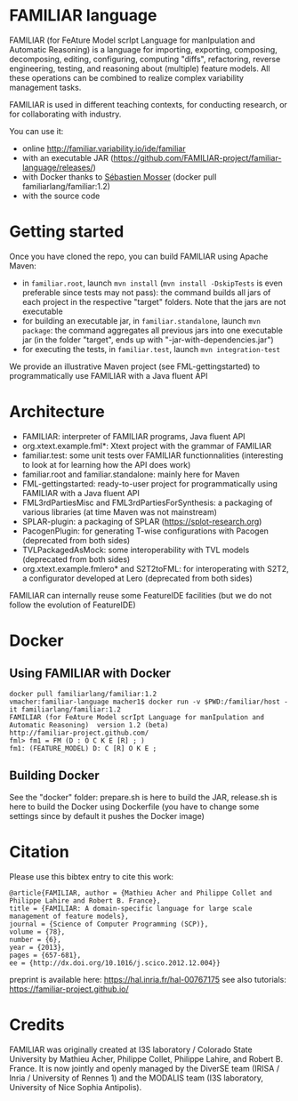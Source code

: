FAMILIAR language
=================

FAMILIAR (for FeAture Model scrIpt Language for manIpulation and Automatic Reasoning) is a language for importing, exporting, composing, decomposing, editing, configuring, computing "diffs", refactoring, reverse engineering, testing, and reasoning about (multiple) feature models. All these operations can be combined to realize complex variability management tasks.

FAMILIAR is used in different teaching contexts, for conducting research, or for collaborating with industry. 

You can use it:
 * online http://familiar.variability.io/ide/familiar
 * with an executable JAR (https://github.com/FAMILIAR-project/familiar-language/releases/) 
 * with Docker thanks to [Sébastien Mosser](https://github.com/mosser) (docker pull familiarlang/familiar:1.2) 
 * with the source code 

# Getting started 

Once you have cloned the repo, you can build FAMILIAR using Apache Maven:  
 * in ``familiar.root``, launch ```mvn install``` (```mvn install -DskipTests``` is even preferable since tests may not pass): the command builds all jars of each project in the respective "target" folders. Note that the jars are not executable
 * for building an executable jar, in ``familiar.standalone``, launch ```mvn package```: the command aggregates all previous jars into one executable jar (in the folder "target", ends up with "-jar-with-dependencies.jar")
 * for executing the tests, in ``familiar.test``, launch ```mvn integration-test``` 
 
We provide an illustrative Maven project (see FML-gettingstarted) to programmatically use FAMILIAR with a Java fluent API

# Architecture 

 * FAMILIAR: interpreter of FAMILIAR programs, Java fluent API
 * org.xtext.example.fml*: Xtext project with the grammar of FAMILIAR 
 * familiar.test: some unit tests over FAMILIAR functionnalities (interesting to look at for learning how the API does work) 
 * familiar.root and familiar.standalone: mainly here for Maven 
 * FML-gettingstarted: ready-to-user project for programmatically using FAMILIAR with a Java fluent API
 * FML3rdPartiesMisc and FML3rdPartiesForSynthesis: a packaging of various libraries (at time Maven was not mainstream) 
 * SPLAR-plugin: a packaging of SPLAR (https://splot-research.org) 
 * PacogenPlugin: for generating T-wise configurations with Pacogen (deprecated from both sides)
 * TVLPackagedAsMock: some interoperability with TVL models (deprecated from both sides)
 * org.xtext.example.fmlero* and S2T2toFML: for interoperating with S2T2, a configurator developed at Lero (deprecated from both sides) 

FAMILIAR can internally reuse some FeatureIDE facilities (but we do not follow the evolution of FeatureIDE) 

# Docker 

## Using FAMILIAR with Docker 

```
docker pull familiarlang/familiar:1.2
vmacher:familiar-language macher1$ docker run -v $PWD:/familiar/host -it familiarlang/familiar:1.2
FAMILIAR (for FeAture Model scrIpt Language for manIpulation and Automatic Reasoning)  version 1.2 (beta)
http://familiar-project.github.com/
fml> fm1 = FM (D : O C K E [R] ; )
fm1: (FEATURE_MODEL) D: C [R] O K E ;
```

## Building Docker 

See the "docker" folder: prepare.sh is here to build the JAR, release.sh is here to build the Docker using Dockerfile (you have to change some settings since by default it pushes the Docker image) 

# Citation

Please use this bibtex entry to cite this work: 
```
@article{FAMILIAR, author = {Mathieu Acher and Philippe Collet and Philippe Lahire and Robert B. France}, 
title = {FAMILIAR: A domain-specific language for large scale management of feature models}, 
journal = {Science of Computer Programming (SCP)}, 
volume = {78}, 
number = {6}, 
year = {2013}, 
pages = {657-681}, 
ee = {http://dx.doi.org/10.1016/j.scico.2012.12.004}}
``` 

preprint is available here: https://hal.inria.fr/hal-00767175
see also tutorials: https://familiar-project.github.io/ 


# Credits 

FAMILIAR was originally created at I3S laboratory / Colorado State University by Mathieu Acher, Philippe Collet, Philippe Lahire, and Robert B. France. It is now jointly and openly managed by the DiverSE team (IRISA / Inria / University of Rennes 1) and the MODALIS team (I3S laboratory, University of Nice Sophia Antipolis). 
